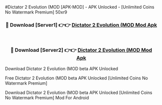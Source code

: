 #Dictator 2 Evolution (MOD [APK-MOD] - APK Unlocked - [Unlimited Coins No Watermark Premium] 50xr9



<div align="center">

<h3>🔴 Download [Server1] 👉👉 <a href="https://momento.my/?title=Dictator_2_Evolution_(MOD">Dictator 2 Evolution (MOD Mod Apk</a></h3><br>

<h3>🔴 Download [Server2] 👉👉 <a href="https://momento.my/?title=Dictator_2_Evolution_(MOD">Dictator 2 Evolution (MOD Mod Apk</a></h3>
</div>



Download Dictator 2 Evolution (MOD beta APK Unlocked

Free Dictator 2 Evolution (MOD beta APK Unlocked [Unlimited Coins No Watermark Premium]

Download Dictator 2 Evolution (MOD beta APK Unlocked [Unlimited Coins No Watermark Premium] Mod For Android
